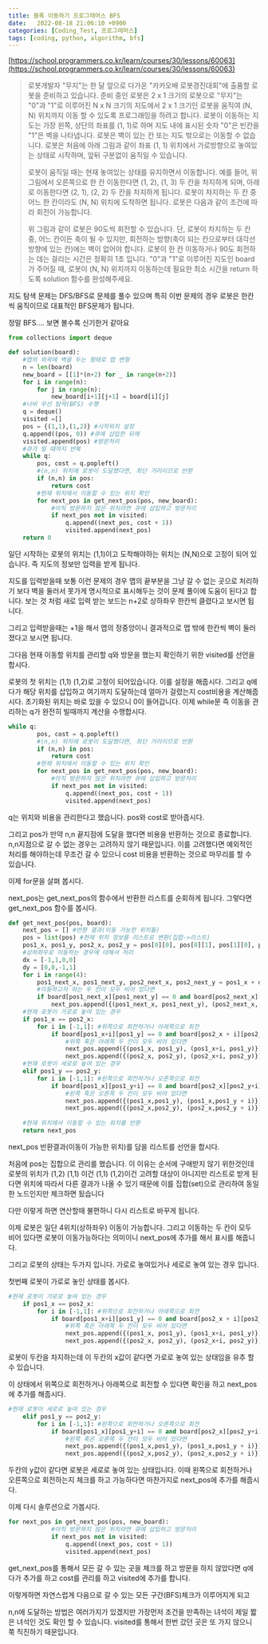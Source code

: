 ```yaml
---
title: 블록 이동하기 프로그래머스 BFS
date:   2022-08-18 21:06:10 +0900
categories: [Coding_Test, 프로그래머스]
tags: [coding, python, algorithm, bfs]
---
```


[https://school.programmers.co.kr/learn/courses/30/lessons/60063](https://school.programmers.co.kr/learn/courses/30/lessons/60063)

> 로봇개발자 "무지"는 한 달 앞으로 다가온 "카카오배 로봇경진대회"에 출품할 로봇을 준비하고 있습니다. 준비 중인 로봇은 2 x 1 크기의 로봇으로 "무지"는 "0"과 "1"로 이루어진 N x N 크기의 지도에서 2 x 1 크기인 로봇을 움직여 (N, N) 위치까지 이동 할 수 있도록 프로그래밍을 하려고 합니다. 로봇이 이동하는 지도는 가장 왼쪽, 상단의 좌표를 (1, 1)로 하며 지도 내에 표시된 숫자 "0"은 빈칸을 "1"은 벽을 나타냅니다. 로봇은 벽이 있는 칸 또는 지도 밖으로는 이동할 수 없습니다. 로봇은 처음에 아래 그림과 같이 좌표 (1, 1) 위치에서 가로방향으로 놓여있는 상태로 시작하며, 앞뒤 구분없이 움직일 수 있습니다.
> 
> 로봇이 움직일 때는 현재 놓여있는 상태를 유지하면서 이동합니다. 예를 들어, 위 그림에서 오른쪽으로 한 칸 이동한다면 (1, 2), (1, 3) 두 칸을 차지하게 되며, 아래로 이동한다면 (2, 1), (2, 2) 두 칸을 차지하게 됩니다. 로봇이 차지하는 두 칸 중 어느 한 칸이라도 (N, N) 위치에 도착하면 됩니다.
로봇은 다음과 같이 조건에 따라 회전이 가능합니다.
> 
> 위 그림과 같이 로봇은 90도씩 회전할 수 있습니다. 단, 로봇이 차지하는 두 칸 중, 어느 칸이든 축이 될 수 있지만, 회전하는 방향(축이 되는 칸으로부터 대각선 방향에 있는 칸)에는 벽이 없어야 합니다. 로봇이 한 칸 이동하거나 90도 회전하는 데는 걸리는 시간은 정확히 1초 입니다.
> "0"과 "1"로 이루어진 지도인 board가 주어질 때, 로봇이 (N, N) 위치까지 이동하는데 필요한 최소 시간을 return 하도록 solution 함수를 완성해주세요.

지도 탐색 문제는 DFS/BFS로 문제를 풀수 있으며 특히 이번 문제의 경우 로봇은 한칸씩 움직이므로 대표적인 BFS문제가 됩니다.


정말 BFS.... 보면 볼수록 신기한거 같아요

```py
from collections import deque

def solution(board):
    #맵의 외곽에 벽을 두는 형태로 맵 변형
    n = len(board)
    new_board = [[1]*(n+2) for _ in range(n+2)]
    for i in range(n):
        for j in range(n):
            new_board[i+1][j+1] = board[i][j]
    #너비 우선 탐색(BFS) 수행
    q = deque()
    visited =[]
    pos = {(1,1),(1,2)} #시작위치 설정
    q.append((pos, 0)) #큐에 삽입한 뒤에
    visited.append(pos) #방문처리
    #큐가 빌 때까지 반복
    while q:
        pos, cost = q.popleft()
        #(n,n) 위치에 로봇이 도달했다면, 최단 거리이므로 반환
        if (n,n) in pos:
            return cost
        #현재 위치에서 이동할 수 있는 위치 확인
        for next_pos in get_next_pos(pos, new_board):
            #아직 방문하지 않은 위치라면 큐에 삽입하고 방문처리
            if next_pos not in visited:
                q.append((next_pos, cost + 1))
                visited.append(next_pos)
    return 0
```

일단 시작하는 로봇의 위치는 (1,1)이고 도착해야하는 위치는 (N,N)으로 고정이 되어 있습니다. 즉 지도의 정보만 입력을 받게 됩니다.

지도를 입력받을때 보통 이런 문제의 경우 맵의 끝부분을 그냥 갈 수 없는 곳으로 처리하기 보다 벽을 둘러서 못가게 명시적으로 표시해두는 것이 문제 풀이에 도움이 된다고 합니다. 보는 것 처럼 새로 입력 받는 보드는 n+2로 상하좌우 한칸씩 클렸다고 보시면 됩니다. 

그리고 입력받을때는 +1을 해서 맵의 정중앙이니 결과적으로 맵 밖에 한칸씩 벽이 둘러졌다고 보시면 됩니다. 

그다음 현재 이동할 위치를 관리할 q와 방문을 했는지 확인하기 위한 visited를 선언을 합시다.

로봇의 첫 위치는 (1,1) (1,2)로 고정이 되어있습니다. 이를 설정을 해줍시다. 그리고 q에다가 해당 위치를 삽입하고 여기까지 도달하는데 얼마가 걸렸는지 cost비용을 계산해줍시다. 초기화된 위치는 바로 있을 수 있으니 0이 들어갑니다. 이제 while문 즉 이동을 관리하는 q가 완전히 빌때까지 계산을 수행합시다.

```py
while q:
        pos, cost = q.popleft()
        #(n,n) 위치에 로봇이 도달했다면, 최단 거리이므로 반환
        if (n,n) in pos:
            return cost
        #현재 위치에서 이동할 수 있는 위치 확인
        for next_pos in get_next_pos(pos, new_board):
            #아직 방문하지 않은 위치라면 큐에 삽입하고 방문처리
            if next_pos not in visited:
                q.append((next_pos, cost + 1))
                visited.append(next_pos)
```

q는 위치와 비용을 관리한다고 했습니다. pos와 cost로 받아줍시다.

그리고 pos가 만약 n,n 끝지점에 도달을 했다면 비용을 반환하는 것으로 종료합니다. n,n지점으로 갈 수 없는 경우는 고려하지 않기 때문입니다. 이를 고려했다면 예외적인 처리를 해야하는데 무조건 갈 수 있으니 cost 비용을 반환하는 것으로 마무리를 할 수 있습니다.

이제 for문을 살펴 봅시다.

next_pos는 get_next_pos의 함수에서 반환한 리스트를 순회하게 됩니다. 그렇다면 get_next_pos 함수를 봅시다.

```py
def get_next_pos(pos, board):
    next_pos = [] #반환 결과(이동 가능한 위치들)
    pos = list(pos) #현재 위치 정보를 리스트로 변환(집합->리스트)
    pos1_x, pos1_y, pos2_x, pos2_y = pos[0][0], pos[0][1], pos[1][0], pos[1][1]
    #상하좌우로 이동하는 경우에 대해서 처리
    dx = [-1,1,0,0]
    dy = [0,0,-1,1]
    for i in range(4):
        pos1_next_x, pos1_next_y, pos2_next_x, pos2_next_y = pos1_x + dx[i], pos1_y + dy[i], pos2_x + dx[i], pos2_y + dy[i]
        #이동하고자 하는 두 칸이 모두 비어 있다면
        if board[pos1_next_x][pos1_next_y] == 0 and board[pos2_next_x][pos2_next_y] == 0:
            next_pos.append({(pos1_next_x, pos1_next_y), (pos2_next_x, pos2_next_y)})
    #현재 로봇이 가로로 놓여 있는 경우
    if pos1_x == pos2_x:
        for i in [-1,1]: #위쪽으로 회전하거나 아래쪽으로 회전
            if board[pos1_x+i][pos1_y] == 0 and board[pos2_x + i][pos2_y] == 0:
                #위쪽 혹은 아래쪽 두 칸이 모두 비어 있다면
                next_pos.append({(pos1_x, pos1_y), (pos1_x+i, pos1_y)})
                next_pos.append({(pos2_x, pos2_y), (pos2_x+i, pos2_y)})
    #현재 로봇이 세로로 놓여 있는 경우
    elif pos1_y == pos2_y:
        for i in [-1,1]: #왼쪽으로 회전하거나 오른쪽으로 회전
            if board[pos1_x][pos1_y+i] == 0 and board[pos2_x][pos2_y+i] == 0:
                #왼쪽 혹은 오른쪽 두 칸이 모두 비어 있다면  
                next_pos.append({(pos1_x,pos1_y), (pos1_x,pos1_y + i)})
                next_pos.append({(pos2_x,pos2_y), (pos2_x,pos2_y + i)})
            
    #현재 위치에서 이동할 수 있는 위치를 반환
    return next_pos
```

next_pos 반환결과(이동이 가능한 위치)를 담을 리스트를 선언을 합시다.

처음에 pos는 집합으로 관리를 했습니다. 이 이유는 순서에 구애받지 않기 위한것인데 로봇의 위치가 (1,2) (1,1) 이건 (1,1) (1,2)이건 고려할 대상이 아니지만 리스트로 받게 된다면 위치에 따라서 다른 결과가 나올 수 있기 때문에 이를 집합(set)으로 관리하여 동일한 노드인지만 체크하면 됬습니다

다만 이렇게 하면 연산할때 불편하니 다시 리스트로 바꾸게 됩니다.

이제 로봇은 일단 4위치(상하좌우) 이동이 가능합니다. 그리고 이동하는 두 칸이 모두 비어 있다면 로봇이 이동가능하다는 의미이니 next_pos에 추가를 해서 표시를 해줍니다.

그리고 로봇의 상태는 두가지 입니다. 가로로 놓여있거나 세로로 놓여 있는 경우 입니다.

첫번째 로봇이 가로로 놓인 상태를 봅시다.

```py
#현재 로봇이 가로로 놓여 있는 경우
    if pos1_x == pos2_x:
        for i in [-1,1]: #위쪽으로 회전하거나 아래쪽으로 회전
            if board[pos1_x+i][pos1_y] == 0 and board[pos2_x + i][pos2_y] == 0:
                #위쪽 혹은 아래쪽 두 칸이 모두 비어 있다면
                next_pos.append({(pos1_x, pos1_y), (pos1_x+i, pos1_y)})
                next_pos.append({(pos2_x, pos2_y), (pos2_x+i, pos2_y)})
```

로봇이 두칸을 차지하는데 이 두칸의 x값이 같다면 가로로 놓여 있는 상태임을 유추 할 수 있습니다.

이 상태에서 위쪽으로 회전하거나 아래쪽으로 회전할 수 있다면 확인을 하고 next_pos에 추가를 해줍시다.

```py
#현재 로봇이 세로로 놓여 있는 경우
    elif pos1_y == pos2_y:
        for i in [-1,1]: #왼쪽으로 회전하거나 오른쪽으로 회전
            if board[pos1_x][pos1_y+i] == 0 and board[pos2_x][pos2_y+i] == 0:
                #왼쪽 혹은 오른쪽 두 칸이 모두 비어 있다면  
                next_pos.append({(pos1_x,pos1_y), (pos1_x,pos1_y + i)})
                next_pos.append({(pos2_x,pos2_y), (pos2_x,pos2_y + i)})
```

두칸의 y값이 같다면 로봇은 세로로 놓여 있는 상태입니다. 이때 왼쪽으로 회전하거나 오른쪽으로 회전하는지 체크를 하고 가능하다면 마찬가지로 next_pos에 추가를 해줍시다.

이제 다시 솔루션으로 가봅시다.

```py
for next_pos in get_next_pos(pos, new_board):
            #아직 방문하지 않은 위치라면 큐에 삽입하고 방문처리
            if next_pos not in visited:
                q.append((next_pos, cost + 1))
                visited.append(next_pos)
```

get_next_pos를 통해서 모든 갈 수 있는 곳을 체크를 하고 방문을 하지 않았다면 q에다가 추가를 하고 cost를 관리를 하고 visited에 추가를 합니다.

이렇게하면 자연스럽게 다음으로 갈 수 있는 모든 구간(BFS)체크가 이루어지게 되고

n,n에 도달하는 방법은 여러가지가 있겠지만 가장먼저 조건을 만족하는 녀석이 제일 짧은 녀석인 것도 확인 할 수 있습니다. visited를 통해서 한번 갔던 곳은 또 가지 않으니 쭉 직진하기 때문입니다.